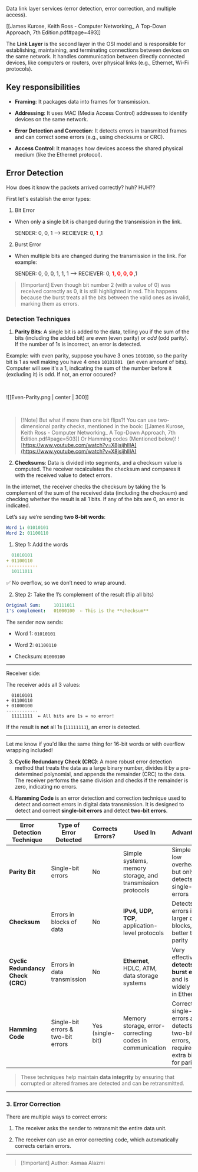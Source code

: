 Data link layer services (error detection, error correction, and multiple access).  

[[James Kurose, Keith Ross - Computer Networking_ A Top-Down Approach, 7th Edition.pdf#page=493]]


The **Link Layer** is the second layer in the OSI model and is responsible for establishing, maintaining, and terminating connections between devices on the same network. It handles communication between directly connected devices, like computers or routers, over physical links (e.g., Ethernet, Wi-Fi protocols).

## Key responsibilities 

- **Framing**: It packages data into frames for transmission.
    
- **Addressing**: It uses MAC (Media Access Control) addresses to identify devices on the same network.
    
- **Error Detection and Correction**: It detects errors in transmitted frames and can correct some errors (e.g., using checksums or CRC).
    
- **Access Control**: It manages how devices access the shared physical medium (like the Ethernet protocol).

## Error Detection 
How does it know the packets arrived correctly? huh? HUH??

First let's establish the error types:
1. Bit Error

- When only a single bit is changed during the transmission in the link.

	SENDER: 0, 0, 1 --> RECIEVER: 0, **<span style="color: red;">1 </span>**,1

2. Burst Error

- When multiple bits are changed during the transmission in the link.
  For example:

	SENDER: 0, 0, 0, 1, 1, 1 --> RECIEVER: 0, **<span style="color: red;">1, 0, 0, 0 </span>**,1
	
> [!Important] Even though bit number 2 (with a value of 0) was received correctly as 0, it is still highlighted in red. 
> This happens because the burst treats all the bits between the valid ones as invalid, marking them as errors.

### Detection Techniques 

1. **Parity Bits**: A single bit is added to the data, telling you if the sum of the bits (including the added bit) are *even* (even parity) or *odd* (odd parity). If the number of 1s is incorrect, an error is detected.

Example: with even parity, suppose you have 3 ones `1010100`, so the parity bit is 1 as well making you have 4 ones `10101001 ` (an even amount of bits). Computer will see it's a 1, indicating the sum of the number before it (excluding it) is odd. If not, an error occured?


<br/>

 ![[Even-Parity.png | center | 300]]


<br/>

> [!Note] But what if more than one bit flips?!
> You can use two-dimensional parity checks, mentioned in the book: [[James Kurose, Keith Ross - Computer Networking_ A Top-Down Approach, 7th Edition.pdf#page=503]]
> Or Hamming codes (Mentioned below)!
> ![https://www.youtube.com/watch?v=X8jsijhllIA](https://www.youtube.com/watch?v=X8jsijhllIA)


2. **Checksums**: Data is divided into segments, and a checksum value is computed. The receiver recalculates the checksum and compares it with the received value to detect errors.

In the internet, the receiver checks the checksum by taking the 1s complement of the sum of the received data (including the checksum) and checking whether the result is all 1 bits. If any of the bits are 0, an error is indicated.


Let’s say we’re sending **two 8-bit words**:

```yaml
Word 1: 01010101  
Word 2: 01100110
```

1. Step 1: Add the words

```yaml
  01010101  
+ 01100110  
------------
  10111011  
```

✅ No overflow, so we don’t need to wrap around.

2. Step 2: Take the 1’s complement of the result (flip all bits)

```yaml
Original Sum:     10111011  
1's complement:   01000100  ← This is the **checksum**  
```

The sender now sends:

- Word 1: `01010101`
    
- Word 2: `01100110`
    
- Checksum: `01000100`
    

---

 Receiver side:

The receiver adds all 3 values:

```
  01010101  
+ 01100110  
+ 01000100  
------------
  11111111  ← All bits are 1s = no error!
```

If the result is **not** all 1s (`11111111`), an error is detected.

---

Let me know if you'd like the same thing for 16-bit words or with overflow wrapping included!

3. **Cyclic Redundancy Check (CRC)**: A more robust error detection method that treats the data as a large binary number, divides it by a pre-determined polynomial, and appends the remainder (CRC) to the data. The receiver performs the same division and checks if the remainder is zero, indicating no errors.

4. **Hamming Code** is an error detection and correction technique used to detect and correct errors in digital data transmission. It is designed to detect and correct **single-bit errors** and detect **two-bit errors**.

| **Error Detection Technique**     | **Type of Error Detected**             | **Corrects Errors?** | **Used In**                                                | **Advantages**                                                                            |
| --------------------------------- | -------------------------------------- | -------------------- | ---------------------------------------------------------- | ----------------------------------------------------------------------------------------- |
| **Parity Bit**                    | Single-bit errors                      | No                   | Simple systems, memory storage, and transmission protocols | Simple and low overhead but only detects single-bit errors                                |
| **Checksum**                      | Errors in blocks of data               | No                   | **IPv4, UDP, TCP**, application-level protocols            | Detects errors in larger data blocks, better than parity                                  |
| **Cyclic Redundancy Check (CRC)** | Errors in data transmission            | No                   | **Ethernet**, HDLC, ATM, data storage systems              | Very effective, **detects burst errors** and is widely used in Ethernet                   |
| **Hamming Code**                  | Single-bit errors & <br>two-bit errors | Yes (single-bit)     | Memory storage, error-correcting codes in communication    | Corrects single-bit errors and detects two-bit errors, but requires extra bits for parity |
> These techniques help maintain **data integrity** by ensuring that corrupted or altered frames are detected and can be retransmitted.

_________
### 3. Error Correction 

There are multiple ways to correct errors:

1. The receiver asks the sender to retransmit the entire data unit.

2. The receiver can use an error correcting code, which automatically corrects certain errors. 

__________

> [!Important] Author: Asmaa Alazmi